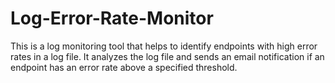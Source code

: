 # Log-Error-Rate-Monitor
This is a log monitoring tool that helps to identify endpoints with high error rates in a log file. It analyzes the log file and sends an email notification if an endpoint has an error rate above a specified threshold. 
